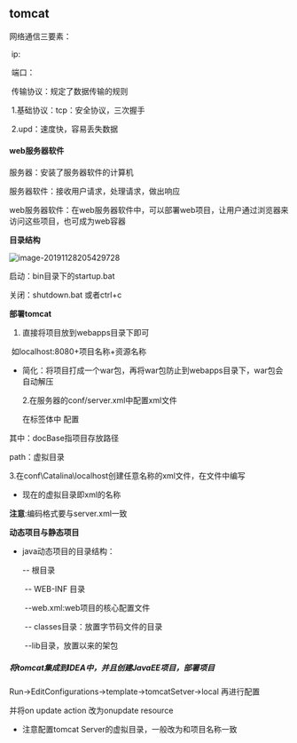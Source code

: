 ## tomcat

网络通信三要素：

​	ip:

​	端口：

​	传输协议：规定了数据传输的规则

​		1.基础协议：tcp：安全协议，三次握手

​		2.upd：速度快，容易丢失数据

#### web服务器软件

服务器：安装了服务器软件的计算机

服务器软件：接收用户请求，处理请求，做出响应

web服务器软件：在web服务器软件中，可以部署web项目，让用户通过浏览器来访问这些项目，也可成为web容器

**目录结构**

![image-20191128205429728](C:\Users\Administrator\AppData\Roaming\Typora\typora-user-images\image-20191128205429728.png)

启动：bin目录下的startup.bat

关闭：shutdown.bat  或者ctrl+c

**部署tomcat**

1. 直接将项目放到webapps目录下即可

​	如localhost:8080+项目名称+资源名称

* 简化：将项目打成一个war包，再将war包防止到webapps目录下，war包会自动解压

  2.在服务器的conf/server.xml中配置xml文件

 	在<Host>标签体中 配置

<Context  docBase = "E:\YangChengCan\Learning\前端\BootStrapStudy" path="/start" />

其中：docBase指项目存放路径

path：虚拟目录

3.在conf\Catalina\localhost创建任意名称的xml文件，在文件中编写<Context  docBase = "E:\YangChengCan\Learning\前端\BootStrapStudy"  />

* 现在的虚拟目录即xml的名称

**注意**:编码格式要与server.xml一致

**动态项目与静态项目**

* java动态项目的目录结构：

  -- 根目录

  ​	-- WEB-INF 目录

  ​		--web.xml:web项目的核心配置文件

  ​		-- classes目录：放置字节码文件的目录

  ​		--lib目录，放置以来的架包

##### 将tomcat集成到IDEA中，并且创建JavaEE项目，部署项目

Run->EditConfigurations->template->tomcatSetver->local   再进行配置

并将on update action 改为onupdate resource

* 注意配置tomcat Server的虚拟目录，一般改为和项目名称一致

